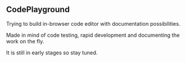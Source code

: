 ## CodePlayground

Trying to build in-browser code editor with documentation possibilities.

Made in mind of code testing, rapid development and documenting the work on the fly.

It is still in early stages so stay tuned.